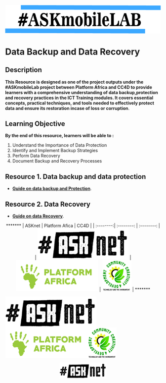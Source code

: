 
 ![Pic](/images/vann.jpg)

# Data Backup and Data Recovery 


## Description 

 **This Resource is designed as one of the  project outputs under the #ASKmobileLab project between Platform Africa and CC4D  to provide learners with a comprehensive understanding of data backup,protection and recovery practices in the ICT Training modules. It covers essential concepts, practical techniques, and tools needed to effectively protect data and ensure its restoration incase of loss or corruption**.

## Learning Objective 
**By the end of this resource, learners will be able to :**

1. Understand the Importance of Data Protection
2. Identify and Implement Backup Strategies
3. Perform Data Recovery
4. Document Backup and Recovery Processes


## Resource 1. Data backup and data protection 

+ [**Guide on data backup and Protection**](Resource-file/Data-Backup-And-Protection.md).

## Resource 2. Data Recovery 

+ [**Guide on data Recovery**](Resource-file/Data-Recovery.md).







<!---
### Partners and the  Network
******* 
| ASKnet| Platform Afica|  CC4D|
| :--------:| :--------: |:--------|
|![ASKnet Logo](/images/asknet-logo.png)|![Platform Africa Logo](/images/PA-Logo-HD.png)|![CC4D Logo](/images/CC4D.png)|
  ******* 
-->
  
<p align="center" width="100%">
 *******
 | ASKnet    | Platform Afica  |  CC4D  |
 | :--------:| :--------: | :--------: |
 | <img height="100" src="/images/asknet-logo.png" alt="ASKnet Logo"/> | <img height="100" src="/images/PA-Logo-HD.png" alt="Platform Africa Logo"/> | <img height="100" src="/images/CC4D.png" alt="CC4D Logo"/> |
 *******
</p>
  

<div style="display: flex; flex-wrap: wrap; gap: 10 px;">
 <img height="100" src="/images/asknet-logo.png" alt="ASKnet Logo"/>
 <img height="100" src="/images/PA-Logo-HD.png" alt="Platform Africa Logo"/>
 <img height="100" src="/images/CC4D.png" alt="CC4D Logo"/>
</div>



<p align="center" width="100%"><img width="30%" src="/images/asknet-logo.png" alt="ASKnet Logo"/></p>



